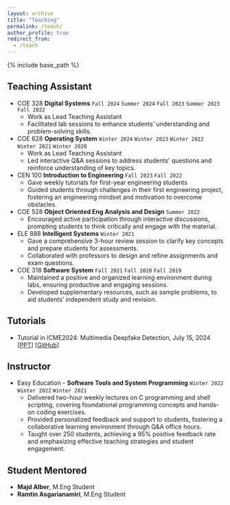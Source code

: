 ```yaml
---
layout: archive
title: "Teaching"
permalink: /teach/
author_profile: true
redirect_from:
  - /teach
---
```


{% include base_path %}

## Teaching Assistant

* COE 328 **Digital Systems** `Fall 2024` `Summer 2024` `Fall 2023` `Summer 2023` `Fall 2022`
  * Work as Lead Teaching Assistant
  * Facilitated lab sessions to enhance students’ understanding and problem-solving skills.
* COE 628 **Operating System** `Winter 2024` `Winter 2023` `Winter 2022` `Winter 2021` `Winter 2020`
  * Work as Lead Teaching Assistant
  * Led interactive Q&A sessions to address students' questions and reinforce understanding of key topics.
* CEN 100 **Introduction to Engineering** `Fall 2023` `Fall 2022`
  * Gave weekly tutorials for first-year engineering students
  * Guided students through challenges in their first engineering project, fostering an engineering mindset and motivation to overcome obstacles.
* COE 528 **Object Oriented Eng Analysis and Design** `Summer 2022`
  * Encouraged active participation through interactive discussions, prompting students to think critically and engage with the material.  
* ELE 888 **Intelligent Systems** `Winter 2021`
  * Gave a comprehensive 3-hour review session to clarify key concepts and prepare students for assessments.
  * Collaborated with professors to design and refine assignments and exam questions.
* COE 318 **Software System** `Fall 2021` `Fall 2020` `Fall 2019`
  * Maintained a positive and organized learning environment during labs, ensuring productive and engaging sessions.
  * Developed supplementary resources, such as sample problems, to aid students’ independent study and revision.



## Tutorials

* Tutorial in ICME2024: Multimedia Deepfake Detection, July 15, 2024 [[PPT](../files/ICME_Tutorial_Multimedia_Deepfake_Detection.pdf)] [[GitHub](https://github.com/yzyouzhang/Awesome-Multimedia-Deepfake-Detection)]


## Instructor
* Easy Education - **Software Tools and System Programming**  `Winter 2022` `Winter 2022` `Winter 2021`
  * Delivered two-hour weekly lectures on C programming and shell scripting, covering foundational programming concepts and hands-on coding exercises.
  * Provided personalized feedback and support to students, fostering a collaborative learning environment through Q\&A office hours.
  * Taught over 250 students, achieving a 95\% positive feedback rate and emphasizing effective teaching strategies and student engagement.


## Student Mentored
* **Majd Alber**, M.Eng Student
* **Ramtin Asgarianamiri**, M.Eng Student
